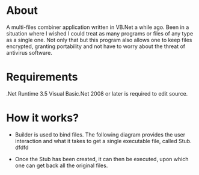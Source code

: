 # About

A multi-files combiner application written in VB.Net a while ago. Been in a situation where I wished I could treat as many programs or files of any type as a single one. Not only that but this program also allows one to keep files encrypted, granting portability and not have to worry about the threat of antivirus software.



# Requirements

.Net Runtime 3.5
Visual Basic.Net 2008 or later is required to edit source.



# How it works?
  - Builder is used to bind files. The following diagram provides the user interaction and what it takes to get a single executable file, called Stub.
  dfdfd
  
  
  - Once the Stub has been created, it can then be executed, upon which one can get back all the original files.
  



#
